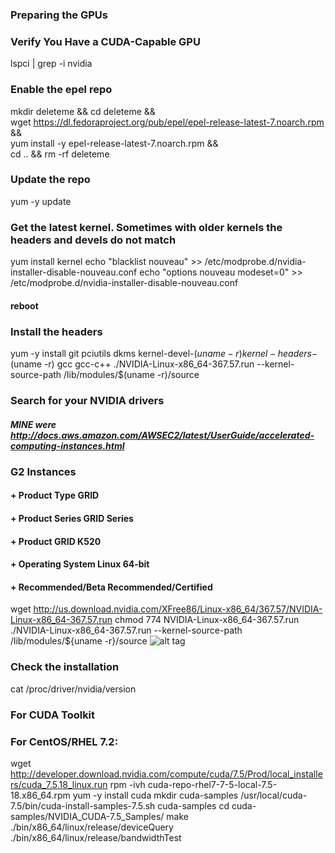 ### Preparing the GPUs

### Verify You Have a CUDA-Capable GPU
lspci | grep -i nvidia

### Enable the epel repo
mkdir deleteme && cd deleteme && \
wget https://dl.fedoraproject.org/pub/epel/epel-release-latest-7.noarch.rpm && \
yum install -y epel-release-latest-7.noarch.rpm && \
cd .. && rm -rf deleteme

### Update the repo
yum -y update

### Get the latest kernel. Sometimes with older kernels the headers and devels do not match
yum install kernel 
echo "blacklist nouveau" >> /etc/modprobe.d/nvidia-installer-disable-nouveau.conf
echo "options nouveau modeset=0" >> /etc/modprobe.d/nvidia-installer-disable-nouveau.conf

#### reboot

### Install the headers
yum -y install git pciutils dkms kernel-devel-$(uname -r) kernel-headers-$(uname -r) gcc gcc-c++
./NVIDIA-Linux-x86_64-367.57.run --kernel-source-path /lib/modules/$(uname -r)/source

### Search for your NVIDIA drivers
##### MINE were http://docs.aws.amazon.com/AWSEC2/latest/UserGuide/accelerated-computing-instances.html
### G2 Instances
#### +  Product Type	GRID
#### +  Product Series	GRID Series
#### +  Product	GRID K520
#### +  Operating System	Linux 64-bit
#### +  Recommended/Beta	Recommended/Certified
wget http://us.download.nvidia.com/XFree86/Linux-x86_64/367.57/NVIDIA-Linux-x86_64-367.57.run
chmod 774 NVIDIA-Linux-x86_64-367.57.run
./NVIDIA-Linux-x86_64-367.57.run --kernel-source-path /lib/modules/${uname -r}/source
![alt tag](https://github.com/WhiteFangBuck/CDSW-DL/blob/master/scripts/caffe-install/images/pic4.png)

### Check the installation
cat /proc/driver/nvidia/version

### For CUDA Toolkit
### For CentOS/RHEL 7.2: 
wget http://developer.download.nvidia.com/compute/cuda/7.5/Prod/local_installers/cuda_7.5.18_linux.run 
rpm -ivh cuda-repo-rhel7-7-5-local-7.5-18.x86_64.rpm
yum -y install cuda
mkdir cuda-samples
/usr/local/cuda-7.5/bin/cuda-install-samples-7.5.sh cuda-samples
cd cuda-samples/NVIDIA_CUDA-7.5_Samples/
make
./bin/x86_64/linux/release/deviceQuery
./bin/x86_64/linux/release/bandwidthTest

